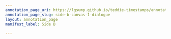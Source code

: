 ```yaml
---
annotation_page_uri: https://lgsump.github.io/teddie-timestamps/annotations/side-b-canvas-1-dialogue.json
annotation_page_slug: side-b-canvas-1-dialogue
layout: annotation_page
manifest_label: Side B

---
```

